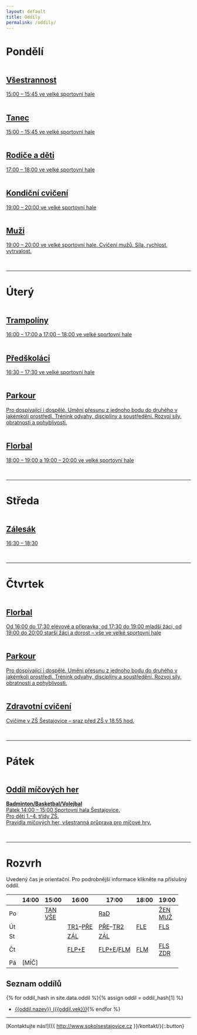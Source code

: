 ```yaml
---
layout: default
title: Oddíly
permalink: /oddily/
---
```


# Pondělí

<section class="tiles" id="oddily">
  <article class="style1">
    <span class="image">
      <img src="{{relative}}/images/pic01.jpg" alt="" />
    </span>
    <a href="{{ relative }}{{site.data.oddil.vsestrannost.dlouhe-url}}/">
      <h2>Všestrannost</h2>
      <div class="content">
        <p>15:00 – 15:45 ve velké sportovní hale</p>
      </div>
    </a>
  </article>
  <article class="style5">
    <span class="image">
      <img src="{{relative}}/images/pic17.jpg" alt="" />
    </span>
    <a href="{{ relative }}{{site.data.oddil.tanec.dlouhe-url}}/">
      <h2>Tanec</h2>
      <div class="content">
        <p>15:00 – 15:45 ve velké sportovní hale</p>
      </div>
    </a>
  </article>
  <article class="style6">
    <span class="image">
      <img src="{{relative}}/images/pic11.jpg" alt="" />
    </span>
    <a href="{{ relative }}{{site.data.oddil.rd.dlouhe-url}}">
      <h2>Rodiče a děti</h2>
      <div class="content">
        <p>17:00 – 18:00 ve velké sportovní hale</p>
      </div>
    </a>
  </article>
  <article class="style6">
    <span class="image">
      <img src="{{relative}}/images/pic06.jpg" alt="" />
    </span>
    <a href="{{ relative }}{{site.data.oddil.zeny.dlouhe-url}}/">
      <h2>Kondiční cvičení</h2>
      <div class="content">
        <p>19:00 – 20:00 ve velké sportovní hale</p>
      </div>
    </a>
  </article>
  <article class="style2">
    <span class="image">
      <img src="{{relative}}/images/muzi.jpg" alt="" />
    </span>
    <a href="{{ relative }}{{site.data.oddil.muzi.dlouhe-url}}/">
      <h2>Muži</h2>
      <div class="content">
        <p>19:00 – 20:00 ve velké sportovní hale. Cvičení mužů. Síla, rychlost, vytrvalost.</p>
      </div>
    </a>
  </article>
</section>

<p><br /></p>

---

# Úterý

<section class="tiles" id="oddily">
  <article class="style4">
    <span class="image">
      <img src="{{relative}}/images/pic04.jpg" alt="" />
    </span>
    <a href="{{ relative }}{{site.data.oddil.trampoliny.dlouhe-url}}/">
      <h2>Trampolíny</h2>
      <div class="content">
        <p>16:00 – 17:00 a 17:00 – 18:00 ve velké sportovní hale</p>
      </div>
    </a>
  </article>
  <article class="style5">
    <span class="image">
      <img src="{{relative}}/images/predskolaci.jpg" alt="" />
    </span>
    <a href="{{ relative }}{{site.data.oddil.predskolaci.dlouhe-url}}/">
      <h2>Předškoláci</h2>
      <div class="content">
        <p>16:30 – 17:30 ve velké sportovní hale</p>
      </div>
    </a>
  </article>
  <article class="style1">
    <span class="image">
      <img src="{{relative}}/images/parkour.jpg" alt="" />
    </span>
    <a href="{{ relative }}{{site.data.oddil.parkour.dlouhe-url}}">
      <h2>Parkour</h2>
      <div class="content">
        <p>Pro dospívající i dospělé. Umění přesunu z jednoho bodu do druhého v jakémkoli prostředí. Trénink odvahy, disciplíny a soustředění. Rozvoj síly, obratnosti a pohyblivosti.</p>
      </div>
    </a>
  </article>
  <article class="style2">
    <span class="image">
      <img src="{{relative}}/images/logo-florbal.png" alt="" />
    </span>
    <a href="{{ relative }}{{site.data.oddil.florbal.dlouhe-url}}/">
      <h2>Florbal</h2>
      <div class="content">
        <p>18:00 – 19:00 a 19:00 – 20:00 ve velké sportovní hale</p>
      </div>
    </a>
  </article>
</section>

<p><br /></p>

---

# Středa

<section class="tiles" id="oddily">
  <article class="style3">
    <span class="image">
      <img src="{{relative}}/images/pic03.jpg" alt="" />
    </span>
    <a href="{{ relative }}{{site.data.oddil.zalesak.dlouhe-url}}/">
      <h2>Zálesák</h2>
      <div class="content">
        <p>16:30 – 18:30</p>
      </div>
    </a>
  </article>
</section>
<p><br /></p>

---

# Čtvrtek

<section class="tiles" id="oddily">
  <article class="style2">
    <span class="image">
      <img src="{{relative}}/images/logo-florbal.png" alt="" />
    </span>
    <a href="{{ relative }}{{site.data.oddil.florbal.dlouhe-url}}/">
      <h2>Florbal</h2>
      <div class="content">
        <p>Od 16:00 do 17:30 elévové a přípravka, od 17:30 do 19:00 mladší žáci, od 19:00 do 20:00 starší žáci a dorost – vše ve velké sportovní hale</p>
      </div>
    </a>
  </article>
  <article class="style1">
    <span class="image">
      <img src="{{relative}}/images/parkour.jpg" alt="" />
    </span>
    <a href="{{ relative }}{{site.data.oddil.parkour.dlouhe-url}}">
      <h2>Parkour</h2>
      <div class="content">
        <p>Pro dospívající i dospělé. Umění přesunu z jednoho bodu do druhého v jakémkoli prostředí. Trénink odvahy, disciplíny a soustředění. Rozvoj síly, obratnosti a pohyblivosti.</p>
      </div>
    </a>
  </article>
  <article class="style4">
    <span class="image">
      <img src="{{relative}}/images/pic16.jpg" alt="" />
    </span>
    <a href="{{ relative }}{{site.data.oddil.zdravotni.dlouhe-url}}/">
      <h2>Zdravotní cvičení</h2>
      <div class="content">
        <p>Cvičíme v ZŠ Šestajovice – sraz před ZŠ v&nbsp;18.55 hod.</p>
      </div>
    </a>
  </article>
</section>

<p><br /></p>

---

# Pátek

<section class="tiles" id="oddily">
  <article class="style2">
    <span class="image">
      <img src="{{relative}}/images/micovky.jpg" alt="" />
    </span>
    <a href="{{ relative }}{{site.data.oddil.micovky.dlouhe-url}}/">
      <h2>Oddíl míčových her</h2>
      <div class="content">
        <p><b>Badminton/Basketbal/Volejbal</b><br />
        Pátek 14:00 – 15:00 Sportovní hala Šestajovice.<br />
        Pro děti 1.–4. třídy ZŠ.<br />
        Pravidla míčových her, všestranná průprava pro míčové hry.</p>
      </div>
    </a>
  </article>
</section>

<p><br /></p>

---


# Rozvrh

Uvedený čas je orientační. Pro podrobnější informace klikněte na příslušný oddíl.

|    | 14:00 |      15:00       |    16:00    |     17:00     | 18:00 |      19:00       |
|----|-------|------------------|-------------|---------------|-------|------------------|
| Po |       | [TAN]<br />[VŠE] |             | [RaD]         |       | [ŽEN]<br />[MUŽ] |
| Út |       |                  | [TR1]–[PŘE] | [PŘE]–[TR2]   | [FLE] | [FLS]            |
| St |       |                  | [ZÁL]       | [ZÁL]         |       |                  |
| Čt |       |                  | [FLP+E]     | [FLP+E]/[FLM] | [FLM] | [FLS]<br />[ZDR] |
| Pá | [MÍČ] |                  |             |               |       |                  |

[TAN]: http://www.sokolsestajovice.cz/{{site.data.oddil.tanec.dlouhe-url}} "Tanec"
[VŠE]: http://www.sokolsestajovice.cz/{{site.data.oddil.vsestrannost.dlouhe-url}} "Všestrannost"
[RaD]: http://www.sokolsestajovice.cz/{{site.data.oddil.rd.dlouhe-url}} "Rodiče a děti"
[ŽEN]: http://www.sokolsestajovice.cz/{{site.data.oddil.zeny.dlouhe-url}} "Ženy"
[ZÁL]: http://www.sokolsestajovice.cz/{{site.data.oddil.zalesak.dlouhe-url}} "Zálesák"
[TR1]: http://www.sokolsestajovice.cz/{{site.data.oddil.trampoliny.dlouhe-url}} "Trampolíny – mladší"
[TR2]: http://www.sokolsestajovice.cz/{{site.data.oddil.trampoliny.dlouhe-url}} "Trampolíny – starší"
[FLP+E]: http://www.sokolsestajovice.cz/{{site.data.oddil.florbal.dlouhe-url}} "Florbal – přípravka + elévové"
[FLE]: http://www.sokolsestajovice.cz/{{site.data.oddil.florbal.dlouhe-url}} "Florbal – elévové"
[FLM]: http://www.sokolsestajovice.cz/{{site.data.oddil.florbal.dlouhe-url}} "Florbal – mladší žáci"
[FLS]: http://www.sokolsestajovice.cz/{{site.data.oddil.florbal.dlouhe-url}} "Florbal – starší žáci"
[ZDR]: http://www.sokolsestajovice.cz/{{site.data.oddil.zdravotni.dlouhe-url}} "Zdravotní cvičení"
[TaR]: http://www.sokolsestajovice.cz/{{site.data.oddil.tanecky.dlouhe-url}} "Míčové hry"
[PK1]: http://www.sokolsestajovice.cz/{{site.data.oddil.parkour.dlouhe-url}} "Parkour – mladší"
[PK2]: http://www.sokolsestajovice.cz/{{site.data.oddil.parkour.dlouhe-url}} "Parkour – starší"
[MUŽ]: http://www.sokolsestajovice.cz/{{site.data.oddil.muzi.dlouhe-url}} "Oddíl mužů"
[PŘE]: http://www.sokolsestajovice.cz/{{site.data.oddil.predskolaci.dlouhe-url}} "Předškoláci"

## Seznam oddílů

{% for oddil_hash in site.data.oddil %}{% assign oddil = oddil_hash[1] %}
* [{{oddil.nazev}} ({{oddil.vek}})]({{oddil.dlouhe-url}}){% endfor %}

---

[Kontaktujte nás!]({{ http://www.sokolsestajovice.cz }}/kontakt/){:.button}




